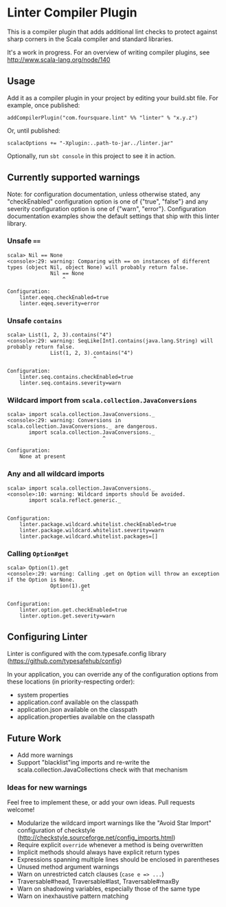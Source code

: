 # Linter Compiler Plugin

This is a compiler plugin that adds additional lint checks to protect against sharp corners
in the Scala compiler and standard libraries.

It's a work in progress.  For an overview of writing compiler plugins, see http://www.scala-lang.org/node/140

## Usage

Add it as a compiler plugin in your project by editing your build.sbt file.  For example, once published:

    addCompilerPlugin("com.foursquare.lint" %% "linter" % "x.y.z")

Or, until published:

    scalacOptions += "-Xplugin:..path-to-jar../linter.jar"

Optionally, run `sbt console` in this project to see it in action.

## Currently supported warnings

Note: for configuration documentation, unless otherwise stated, any "checkEnabled" configuration option
is one of {"true", "false"} and any severity configuration option is one of {"warn", "error"}.
Configuration documentation examples show the default settings that ship with this linter library.

### Unsafe `==`

    scala> Nil == None
    <console>:29: warning: Comparing with == on instances of different types (object Nil, object None) will probably return false.
                  Nil == None
                      ^

    Configuration:
        linter.eqeq.checkEnabled=true
        linter.eqeq.severity=error

### Unsafe `contains`

    scala> List(1, 2, 3).contains("4")
    <console>:29: warning: SeqLike[Int].contains(java.lang.String) will probably return false.
                  List(1, 2, 3).contains("4")
                                ^

    Configuration:
        linter.seq.contains.checkEnabled=true
        linter.seq.contains.severity=warn


### Wildcard import from `scala.collection.JavaConversions`

    scala> import scala.collection.JavaConversions._
    <console>:29: warning: Conversions in scala.collection.JavaConversions._ are dangerous.
           import scala.collection.JavaConversions._
                                   ^

    Configuration:
        None at present

### Any and all wildcard imports

    scala> import scala.collection.JavaConversions._
    <console>:10: warning: Wildcard imports should be avoided.
           import scala.reflect.generic._


    Configuration:
        linter.package.wildcard.whitelist.checkEnabled=true
        linter.package.wildcard.whitelist.severity=warn
        linter.package.wildcard.whitelist.packages=[]

### Calling `Option#get`

    scala> Option(1).get
    <console>:29: warning: Calling .get on Option will throw an exception if the Option is None.
                  Option(1).get
                            ^

    Configuration:
        linter.option.get.checkEnabled=true
        linter.option.get.severity=warn

## Configuring Linter

Linter is configured with the com.typesafe.config library (https://github.com/typesafehub/config)

In your application, you can override any of the configuration options from these locations (in priority-respecting order):
* system properties
* application.conf available on the classpath
* application.json available on the classpath
* application.properties available on the classpath

## Future Work

* Add more warnings
* Support "blacklist"ing imports and re-write the scala.collection.JavaCollections check with that mechanism

### Ideas for new warnings

Feel free to implement these, or add your own ideas. Pull requests welcome!

* Modularize the wildcard import warnings like the "Avoid Star Import" configuration of checkstyle
 (http://checkstyle.sourceforge.net/config_imports.html)
* Require explicit `override` whenever a method is being overwritten
* Implicit methods should always have explicit return types
* Expressions spanning multiple lines should be enclosed in parentheses
* Unused method argument warnings
* Warn on unrestricted catch clauses (`case e => ...`)
* Traversable#head, Traversable#last, Traversable#maxBy
* Warn on shadowing variables, especially those of the same type
* Warn on inexhaustive pattern matching
